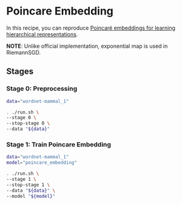 # Poincare Embedding

In this recipe, you can reproduce [Poincaré embeddings for learning hierarchical representations](https://arxiv.org/pdf/1705.08039).

**NOTE**: Unlike official implementation, exponential map is used in RiemannSGD.

## Stages

### Stage 0: Preprocessing

```sh
data="wordnet-mammal_1"

. ./run.sh \
--stage 0 \
--stop-stage 0 \
--data "${data}"
```

### Stage 1: Train Poincare Embedding

```sh
data="wordnet-mammal_1"
model="poincare_embedding"

. ./run.sh \
--stage 1 \
--stop-stage 1 \
--data "${data}" \
--model "${model}"
```

